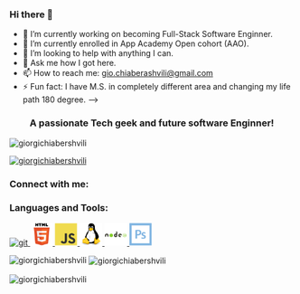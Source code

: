 ### Hi there 👋

- 🔭 I’m currently working on becoming Full-Stack Software Enginner.
- 🌱 I’m currently enrolled in App Academy Open cohort (AAO).
- 🤔 I’m looking to help with anything I can.
- 💬 Ask me how I got here.
- 📫 How to reach me: gio.chiaberashvili@gmail.com
- ⚡ Fun fact: I have M.S. in completely different area and changing my life path 180 degree.
-->
<h3 align="center">A passionate Tech geek and future software Enginner!</h3>

<p align="left"> <img src="https://komarev.com/ghpvc/?username=giorgichiabershvili&label=Profile%20views&color=0e75b6&style=flat" alt="giorgichiabershvili" /> </p>

<p align="left"> <a href="https://github.com/ryo-ma/github-profile-trophy"><img src="https://github-profile-trophy.vercel.app/?username=giorgichiabershvili" alt="giorgichiabershvili" /></a> </p>

<h3 align="left">Connect with me:</h3>
<p align="left">
</p>

<h3 align="left">Languages and Tools:</h3>
<p align="left"> <a href="https://git-scm.com/" target="_blank" rel="noreferrer"> <img src="https://www.vectorlogo.zone/logos/git-scm/git-scm-icon.svg" alt="git" width="40" height="40"/> </a> <a href="https://www.w3.org/html/" target="_blank" rel="noreferrer"> <img src="https://raw.githubusercontent.com/devicons/devicon/master/icons/html5/html5-original-wordmark.svg" alt="html5" width="40" height="40"/> </a> <a href="https://developer.mozilla.org/en-US/docs/Web/JavaScript" target="_blank" rel="noreferrer"> <img src="https://raw.githubusercontent.com/devicons/devicon/master/icons/javascript/javascript-original.svg" alt="javascript" width="40" height="40"/> </a> <a href="https://www.linux.org/" target="_blank" rel="noreferrer"> <img src="https://raw.githubusercontent.com/devicons/devicon/master/icons/linux/linux-original.svg" alt="linux" width="40" height="40"/> </a> <a href="https://nodejs.org" target="_blank" rel="noreferrer"> <img src="https://raw.githubusercontent.com/devicons/devicon/master/icons/nodejs/nodejs-original-wordmark.svg" alt="nodejs" width="40" height="40"/> </a> <a href="https://www.photoshop.com/en" target="_blank" rel="noreferrer"> <img src="https://raw.githubusercontent.com/devicons/devicon/master/icons/photoshop/photoshop-line.svg" alt="photoshop" width="40" height="40"/> </a> </p>

<p><img align="left" src="https://github-readme-stats.vercel.app/api/top-langs?username=giorgichiabershvili&show_icons=true&locale=en&layout=compact" alt="giorgichiabershvili" /></p>

<p>&nbsp;<img align="center" src="https://github-readme-stats.vercel.app/api?username=giorgichiabershvili&show_icons=true&locale=en" alt="giorgichiabershvili" /></p>

<p><img align="center" src="https://github-readme-streak-stats.herokuapp.com/?user=giorgichiabershvili&" alt="giorgichiabershvili" /></p>


<!--
**GiorgiChiaberashvili/GiorgiChiaberashvili** is a ✨ _special_ ✨ repository because its `README.md` (this file) appears on your GitHub profile.

Here are some ideas to get you started:

- 🔭 I’m currently working on becoming Full-Stack Software Enginner.
- 🌱 I’m currently learning ...
- 👯 I’m looking to collaborate on ...
- 🤔 I’m looking for help with ...
- 💬 Ask me about ...
- 📫 How to reach me: ...
- 😄 Pronouns: ...
- ⚡ Fun fact: ...
-->
